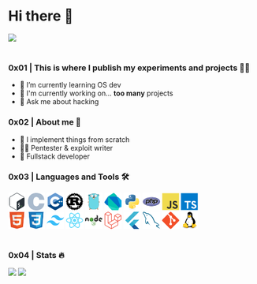 # Hi there 👋

<div>
  <img src="https://media.giphy.com/media/YRMb6dd7zprS00JdGZ/giphy.gif" width="100"/>
</div>
<br>

### 0x01 | This is where I publish my experiments and projects 👨‍💻
- 🌱 I’m currently learning OS dev
- 🔭 I'm currently working on... **too many** projects
- 💬 Ask me about hacking
  
### 0x02 | About me 🧠
- 🚀 I implement things from scratch
- 🏴‍☠️ Pentester & exploit writer
- 🌲 Fullstack developer

### 0x03 | Languages and Tools 🛠️

<div>
  <img src="https://raw.githubusercontent.com/devicons/devicon/master/icons/bash/bash-original.svg" alt="bash" title="bash" width="35">
  <img src="https://raw.githubusercontent.com/devicons/devicon/master/icons/c/c-original.svg" alt="C" title="C" width="35">
  <img src="https://raw.githubusercontent.com/devicons/devicon/master/icons/cplusplus/cplusplus-original.svg" alt="C++" title="C++" width="35">
  <img src="https://raw.githubusercontent.com/devicons/devicon/master/icons/rust/rust-original.svg" alt="Rust" title="Rust" width="35">
  <img src="https://raw.githubusercontent.com/devicons/devicon/master/icons/go/go-original.svg" alt="Go" title="Go" width="35">
  <img src="https://raw.githubusercontent.com/devicons/devicon/master/icons/dart/dart-original.svg" alt="Dart" title="Dart" width="35">
  <img src="https://raw.githubusercontent.com/devicons/devicon/master/icons/python/python-original.svg" alt="Python" title="Python" width="35">
  <img src="https://raw.githubusercontent.com/devicons/devicon/master/icons/php/php-original.svg" alt="php" title="php" width="35">
  <img src="https://raw.githubusercontent.com/devicons/devicon/master/icons/javascript/javascript-original.svg" alt="JavaScript" title="JavaScript" width="35">
  <img src="https://raw.githubusercontent.com/devicons/devicon/master/icons/typescript/typescript-original.svg" alt="TypeScript" title="TypeScript" width="35">
</div>
<div>
  <img src="https://raw.githubusercontent.com/devicons/devicon/master/icons/html5/html5-original.svg" alt="HTML" title="HTML" width="35">
  <img src="https://raw.githubusercontent.com/devicons/devicon/master/icons/css3/css3-original.svg" alt="CSS" title="CSS" width="35">
  <img src="https://raw.githubusercontent.com/devicons/devicon/master/icons/tailwindcss/tailwindcss-original.svg" alt="Tailwind" title="Tailwind" width="35">
  <img src="https://raw.githubusercontent.com/devicons/devicon/master/icons/react/react-original.svg" alt="React" title="React" width="35">
  <img src="https://raw.githubusercontent.com/devicons/devicon/master/icons/nodejs/nodejs-original-wordmark.svg" alt="Node.js" title="Node.js" width="35">
  <img src="https://raw.githubusercontent.com/devicons/devicon/master/icons/laravel/laravel-original.svg" alt="Laravel" title="Laravel" width="35">
  <img src="https://raw.githubusercontent.com/devicons/devicon/master/icons/flutter/flutter-original.svg" alt="Flutter" title="Flutter" width="35">
  <img src="https://raw.githubusercontent.com/devicons/devicon/master/icons/mysql/mysql-original.svg" alt="MySQL" title="MySQL" width="35">
  <img src="https://raw.githubusercontent.com/devicons/devicon/master/icons/git/git-original.svg" alt="Git" title="Git" width="35">
  <img src="https://raw.githubusercontent.com/devicons/devicon/master/icons/linux/linux-original.svg" alt="Linux" title="Linux" width="35">
</div>

<br>

### 0x04 | Stats 🔥
<div>
  <img src="https://github-readme-stats.vercel.app/api/?username=giovanni-iannaccone&count_private=true&theme=transparent&showicons=true" width="500"/>
  <img src="https://github-readme-stats.vercel.app/api/top-langs/?username=giovanni-iannaccone&langs_count=5&theme=transparent" height="216"/>
</div>
